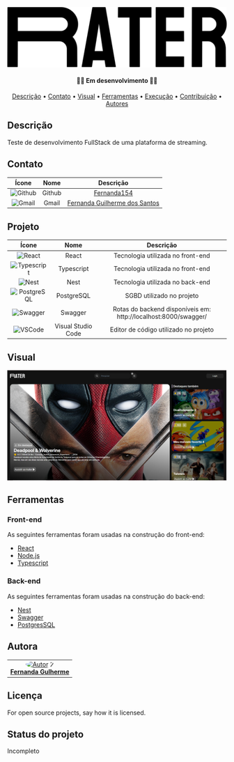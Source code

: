 <section align="center">
  <img src = "CLIENT/rater/src/assets/contra-logo.svg"></img> 
  <h4> 👨‍💻 Em desenvolvimento 👩‍💻 </h4>
  <div>
    <a href="#descrição">Descrição</a> •
    <a href="#contato">Contato</a> • 
    <a href="#visual">Visual</a> •
    <a href="#ferramentas">Ferramentas</a> •
    <a href="#execução-do-projeto">Execução</a> •
    <a href="#contribuição">Contribuição</a> •
    <a href="#autores">Autores</a>
  </div>
</section>

## Descrição
Teste de desenvolvimento FullStack de uma plataforma de streaming.

## Contato
| Ícone                |  Nome             |          Descrição  |  
| :-----------------: | :-----------------: | :-----------------: |
![Github](https://img.shields.io/badge/GitHub-100000?style=for-the-badge&logo=github&logoColor=white) |  Github  | [Fernanda154](https://github.com/Fernanda154) 
![Gmail](https://img.shields.io/badge/Gmail-D14836?style=for-the-badge&logo=gmail&logoColor=white) |  Gmail  | <a href="mailto:eufernandagui154@gmail.com"> Fernanda Guilherme dos Santos </a> 

## Projeto
| Ícone                |  Nome             |          Descrição  |  
| :-----------------: | :-----------------: | :-----------------: |
|  ![React](https://img.shields.io/badge/React-20232A?style=for-the-badge&logo=react&logoColor=61DAFB) |  React |  Tecnologia utilizada no front-end | 
|  ![Typescript](https://img.shields.io/badge/TypeScript-007ACC?style=for-the-badge&logo=typescript&logoColor=white) |  Typescript |  Tecnologia utilizada no front-end | 
|  ![Nest](https://img.shields.io/badge/nestjs-e0234e?style=for-the-badge&logo=nestjs&logoColor=white) |  Nest |  Tecnologia utilizada no back-end | 
![PostgreSQL](https://img.shields.io/badge/PostgreSQL-316192?style=for-the-badge&logo=postgresql&logoColor=white) |  PostgreSQL |  SGBD utilizado no projeto | 
|  ![Swagger](https://img.shields.io/badge/Swagger-85EA2D?style=for-the-badge&logo=Swagger&logoColor=white) |  Swagger |  Rotas do backend disponíveis em: http://localhost:8000/swagger/ | 
|  ![VSCode](https://img.shields.io/badge/VSCode-0078D4?style=for-the-badge&logo=visual%20studio%20code&logoColor=white) |  Visual Studio Code |  Editor de código utilizado no projeto | 

## Visual
![Login](./CLIENT/rater/src/assets/image.png)

## Ferramentas

### Front-end
As seguintes ferramentas foram usadas na construção do front-end:

- [React](https://pt-br.reactjs.org/)
- [Node.js](https://nodejs.org/en/)
- [Typescript](https://www.typescriptlang.org/)

### Back-end
As seguintes ferramentas foram usadas na construção do back-end:

- [Nest](https://nestjs.com/)
- [Swagger](https://swagger.io/)
- [PostgresSQL](https://www.postgresql.org/)

## Autora
<table style>
  <tr>
    <td align="center"><a href="https://github.com/Fernanda154">
        <img style="border-radius: 50%;" src="https://avatars.githubusercontent.com/Fernanda154" width="100px;" alt="Autor 2"/>
        <br />
        <a href="https://github.com/Fernanda154"><b>Fernanda Gulherme</b></a>
    </td>
  </tr>
</table>

## Licença
For open source projects, say how it is licensed.

## Status do projeto
Incompleto